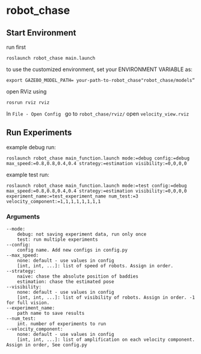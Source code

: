 # robot_chase

## Start Environment
run first
```
roslaunch robot_chase main.launch
```
to use the customized environment, set your ENVIRONMENT VARIABLE as:
```
export GAZEBO_MODEL_PATH= your-path-to-robot_chase"robot_chase/models“
```
open RViz using
```
rosrun rviz rviz
```
In ```File - Open Config ``` go to ```robot_chase/rviz/``` open ```velocity_view.rviz```

## Run Experiments
example debug run:
```
roslaunch robot_chase main_function.launch mode:=debug config:=debug max_speed:=0.8,0.8,0.4,0.4 strategy:=estimation visibility:=0,0,0,0
```
example test run:
```
roslaunch robot_chase main_function.launch mode:=test config:=debug max_speed:=0.8,0.8,0.4,0.4 strategy:=estimation visibility:=0,0,0,0 experiment_name:=test_experiment_name num_test:=3 velocity_component:=1,1,1,1,1,1,1,1
```
### Arguments
```
--mode:
    debug: not saving experiment data, run only once
    test: run multiple experiments
--config:
    config name. Add new configs in config.py
--max_speed:
    none: default - use values in config
    [int, int, ...]: list of speed of robots. Assign in order.
--strategy:
    naive: chase the absolute position of baddies
    estimation: chase the estimated pose
--visibility:
    none: default - use values in config
    [int, int, ...]: list of visibility of robots. Assign in order. -1 for full vision.
--experiment_name:
    path name to save results
--num_test:
    int. number of experiments to run
--velocity_component:
    none: default - use values in config
    [int, int, ...]: list of amplification on each velocity component. Assign in order, See config.py
```